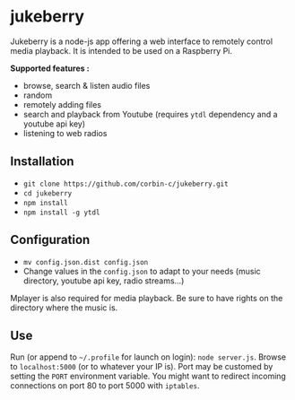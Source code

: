 # jukeberry

Jukeberry is a node-js app offering a web interface to remotely control media 
playback. It is intended to be used on a Raspberry Pi.

**Supported features :**
* browse, search & listen audio files
* random
* remotely adding files
* search and playback from Youtube
    (requires `ytdl` dependency and a youtube api key)
* listening to web radios

## Installation

* `git clone https://github.com/corbin-c/jukeberry.git`
* `cd jukeberry`
* `npm install`
* `npm install -g ytdl`

## Configuration

* `mv config.json.dist config.json`
* Change values in the `config.json` to adapt to your needs (music directory, youtube api key, radio streams...)

Mplayer is also required for media playback. Be sure to have rights on the
directory where the music is.

## Use

Run (or append to `~/.profile` for launch on login): `node server.js`.
Browse to `localhost:5000` (or to whatever your IP is). Port may be customed by
setting the `PORT` environment variable.
You might want to redirect incoming connections on port 80 to port 5000 with
`iptables`.
